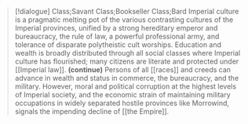>[!dialogue] Class;Savant Class;Bookseller Class;Bard
Imperial culture is a pragmatic melting pot of the various contrasting cultures of the Imperial provinces, unified by a strong hereditary emperor and bureaucracy, the rule of law, a powerful professional army, and tolerance of disparate polytheistic cult worships. Education and wealth is broadly distributed through all social classes where Imperial culture has flourished; many citizens are literate and protected under [[Imperial law]].
**(continue)**
Persons of all [[races]] and creeds can advance in wealth and status in commerce, the bureaucracy, and the military. However, moral and political corruption at the highest levels of Imperial society, and the economic strain of maintaining military occupations in widely separated hostile provinces like Morrowind, signals the impending decline of [[the Empire]].
